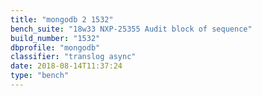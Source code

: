 ```yaml
---
title: "mongodb 2 1532"
bench_suite: "18w33 NXP-25355 Audit block of sequence"
build_number: "1532"
dbprofile: "mongodb"
classifier: "translog async"
date: 2018-08-14T11:37:24
type: "bench"
---
```

